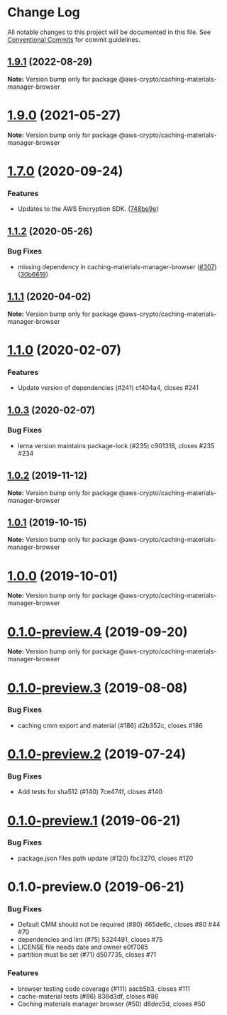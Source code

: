 # Change Log

All notable changes to this project will be documented in this file.
See [Conventional Commits](https://conventionalcommits.org) for commit guidelines.

## [1.9.1](/compare/@aws-crypto/caching-materials-manager-browser@1.9.0...@aws-crypto/caching-materials-manager-browser@1.9.1) (2022-08-29)

**Note:** Version bump only for package @aws-crypto/caching-materials-manager-browser





# [1.9.0](https://github.com/aws/private-aws-encryption-sdk-javascript-staging/compare/@aws-crypto/caching-materials-manager-browser@1.7.0...@aws-crypto/caching-materials-manager-browser@1.9.0) (2021-05-27)

**Note:** Version bump only for package @aws-crypto/caching-materials-manager-browser





# [1.7.0](https://github.com/aws/private-aws-encryption-sdk-javascript-staging/compare/@aws-crypto/caching-materials-manager-browser@1.1.2...@aws-crypto/caching-materials-manager-browser@1.7.0) (2020-09-24)


### Features

* Updates to the AWS Encryption SDK. ([748be9e](https://github.com/aws/private-aws-encryption-sdk-javascript-staging/commit/748be9e1799d999a350e9cafbf902d43aeab0aa5))





## [1.1.2](https://github.com/aws/aws-encryption-sdk-javascript/compare/@aws-crypto/caching-materials-manager-browser@1.1.1...@aws-crypto/caching-materials-manager-browser@1.1.2) (2020-05-26)


### Bug Fixes

* missing dependency in caching-materials-manager-browser ([#307](https://github.com/aws/aws-encryption-sdk-javascript/issues/307)) ([30b6619](https://github.com/aws/aws-encryption-sdk-javascript/commit/30b66193a9b4526ffb8d1bc35ebef4b1a911ace4))





## [1.1.1](https://github.com/aws/aws-encryption-sdk-javascript/compare/@aws-crypto/caching-materials-manager-browser@1.1.0...@aws-crypto/caching-materials-manager-browser@1.1.1) (2020-04-02)

**Note:** Version bump only for package @aws-crypto/caching-materials-manager-browser





# [1.1.0](/compare/@aws-crypto/caching-materials-manager-browser@1.0.3...@aws-crypto/caching-materials-manager-browser@1.1.0) (2020-02-07)


### Features

* Update version of dependencies (#241) cf404a4, closes #241





## [1.0.3](/compare/@aws-crypto/caching-materials-manager-browser@1.0.2...@aws-crypto/caching-materials-manager-browser@1.0.3) (2020-02-07)


### Bug Fixes

* lerna version maintains package-lock (#235) c901318, closes #235 #234





## [1.0.2](/compare/@aws-crypto/caching-materials-manager-browser@1.0.1...@aws-crypto/caching-materials-manager-browser@1.0.2) (2019-11-12)

**Note:** Version bump only for package @aws-crypto/caching-materials-manager-browser





## [1.0.1](/compare/@aws-crypto/caching-materials-manager-browser@1.0.0...@aws-crypto/caching-materials-manager-browser@1.0.1) (2019-10-15)

**Note:** Version bump only for package @aws-crypto/caching-materials-manager-browser





# [1.0.0](/compare/@aws-crypto/caching-materials-manager-browser@0.1.0-preview.4...@aws-crypto/caching-materials-manager-browser@1.0.0) (2019-10-01)

**Note:** Version bump only for package @aws-crypto/caching-materials-manager-browser





# [0.1.0-preview.4](/compare/@aws-crypto/caching-materials-manager-browser@0.1.0-preview.3...@aws-crypto/caching-materials-manager-browser@0.1.0-preview.4) (2019-09-20)

**Note:** Version bump only for package @aws-crypto/caching-materials-manager-browser





# [0.1.0-preview.3](/compare/@aws-crypto/caching-materials-manager-browser@0.1.0-preview.2...@aws-crypto/caching-materials-manager-browser@0.1.0-preview.3) (2019-08-08)


### Bug Fixes

* caching cmm export and material (#186) d2b352c, closes #186





# [0.1.0-preview.2](/compare/@aws-crypto/caching-materials-manager-browser@0.1.0-preview.1...@aws-crypto/caching-materials-manager-browser@0.1.0-preview.2) (2019-07-24)


### Bug Fixes

* Add tests for sha512 (#140) 7ce474f, closes #140





# [0.1.0-preview.1](/compare/@aws-crypto/caching-materials-manager-browser@0.1.0-preview.0...@aws-crypto/caching-materials-manager-browser@0.1.0-preview.1) (2019-06-21)


### Bug Fixes

* package.json files path update (#120) fbc3270, closes #120





# 0.1.0-preview.0 (2019-06-21)


### Bug Fixes

* Default CMM should not be required (#80) 465de6c, closes #80 #44 #70
* dependencies and lint (#75) 5324491, closes #75
* LICENSE file needs date and owner e0f7085
* partition must be set (#71) d507735, closes #71


### Features

* browser testing code coverage (#111) aacb5b3, closes #111
* cache-material tests (#86) 838d3df, closes #86
* Caching materials manager browser (#50) d8dec5d, closes #50
